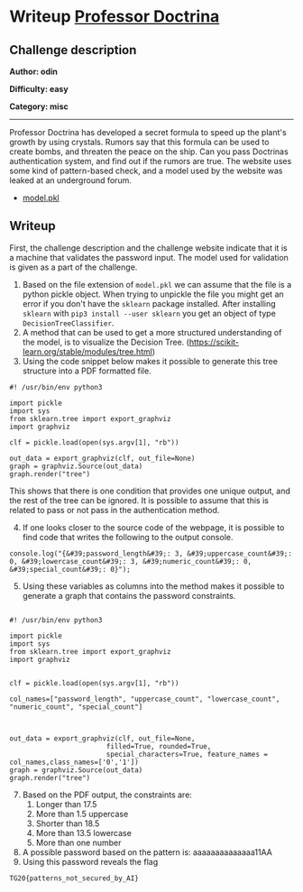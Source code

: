 # Writeup [Professor Doctrina](README.md)

## Challenge description
**Author: odin**

**Difficulty: easy**

**Category: misc** 

---

Professor Doctrina has developed a secret formula to speed up the plant's growth by using crystals. Rumors say that this formula can be used to create bombs, and threaten the peace on the ship. Can you pass Doctrinas authentication system, and find out if the rumors are true. The website uses some kind of pattern-based check, and a model used by the website was leaked at an underground forum.

- [model.pkl](uploads/model.pkl)

## Writeup

First, the challenge description and the challenge website indicate that it is a machine that validates the password input. 
The model used for validation is given as a part of the challenge.



1. Based on the file extension of `model.pkl` we can assume that the file is a python pickle object. When trying to unpickle the file you might get an error if you don't have the `sklearn` package installed. After installing `sklearn` with `pip3 install --user sklearn` you get an object of type `DecisionTreeClassifier`.
2. A method that can be used to get a more structured understanding of the model, is to visualize the Decision Tree. (https://scikit-learn.org/stable/modules/tree.html)
3. Using the code snippet below makes it possible to generate this tree structure into a PDF formatted file.


```
#! /usr/bin/env python3

import pickle
import sys
from sklearn.tree import export_graphviz
import graphviz

clf = pickle.load(open(sys.argv[1], "rb"))

out_data = export_graphviz(clf, out_file=None)
graph = graphviz.Source(out_data)
graph.render("tree")
```

This shows that there is one condition that provides one unique output, and the rest
of the tree can be ignored. It is possible to assume that this is related to
pass or not pass in the authentication method.

4. If one looks closer to the source code of the webpage, it is possible to find code that writes the following to the output console.



```
console.log("{&#39;password_length&#39;: 3, &#39;uppercase_count&#39;: 0, &#39;lowercase_count&#39;: 3, &#39;numeric_count&#39;: 0, &#39;special_count&#39;: 0}");

```

5. Using these variables as columns into the method makes it possible to generate a graph that contains the password constraints.


```

#! /usr/bin/env python3

import pickle
import sys
from sklearn.tree import export_graphviz
import graphviz


clf = pickle.load(open(sys.argv[1], "rb"))

col_names=["password_length", "uppercase_count", "lowercase_count", "numeric_count", "special_count"]



out_data = export_graphviz(clf, out_file=None,
                        filled=True, rounded=True,
                        special_characters=True, feature_names = col_names,class_names=['0','1'])
graph = graphviz.Source(out_data)
graph.render("tree")

```

7. Based on the PDF output, the constraints are: 
    1. Longer than 17.5 
    2. More than 1.5 uppercase
    3. Shorter than 18.5
    4. More than 13.5 lowercase
    5. More than one number
8. A possible password based on the pattern is: aaaaaaaaaaaaaa11AA
9. Using this password reveals the flag

```
TG20{patterns_not_secured_by_AI}
```
